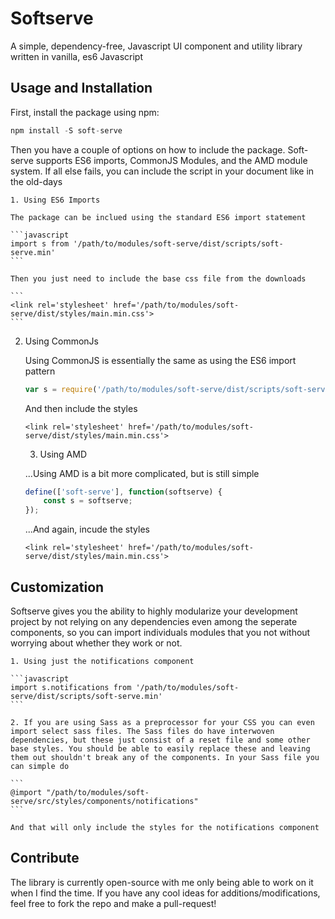 # Softserve

A simple, dependency-free, Javascript UI component and utility library written in vanilla, es6 Javascript

## Usage and Installation

First, install the package using npm:

```javascript
npm install -S soft-serve
```

Then you have a couple of options on how to include the package. Soft-serve supports ES6 imports, CommonJS Modules, and the AMD module system. If all else fails, you can include the script in your document like in the old-days

	1. Using ES6 Imports

	The package can be inclued using the standard ES6 import statement

	```javascript
	import s from '/path/to/modules/soft-serve/dist/scripts/soft-serve.min'
	```

	Then you just need to include the base css file from the downloads

	```
	<link rel='stylesheet' href='/path/to/modules/soft-serve/dist/styles/main.min.css'>
	```

2. Using CommonJs

	Using CommonJS is essentially the same as using the ES6 import pattern

    ```javascript
	var s = require('/path/to/modules/soft-serve/dist/scripts/soft-serve.min')
	```

	And then include the styles

	```
	<link rel='stylesheet' href='/path/to/modules/soft-serve/dist/styles/main.min.css'>
	```

	3. Using AMD

	...Using AMD is a bit more complicated, but is still simple

	```javascript
	define(['soft-serve'], function(softserve) {
		const s = softserve;
	});
	```

	...And again, incude the styles

	```
	<link rel='stylesheet' href='/path/to/modules/soft-serve/dist/styles/main.min.css'>

## Customization
	
Softserve gives you the ability to highly modularize your development project by not relying on any dependencies even among the seperate components, so you can import individuals modules that you not without worrying about whether they work or not.

	1. Using just the notifications component

	```javascript
	import s.notifications from '/path/to/modules/soft-serve/dist/scripts/soft-serve.min'
	```

	2. If you are using Sass as a preprocessor for your CSS you can even import select sass files. The Sass files do have interwoven dependencies, but these just consist of a reset file and some other base styles. You should be able to easily replace these and leaving them out shouldn't break any of the components. In your Sass file you can simple do

	```
	@import "/path/to/modules/soft-serve/src/styles/components/notifications"
	```

	And that will only include the styles for the notifications component

## Contribute

The library is currently open-source with me only being able to work on it when I find the time. If you have any cool ideas for additions/modifications, feel free to fork the repo and make a pull-request! 



